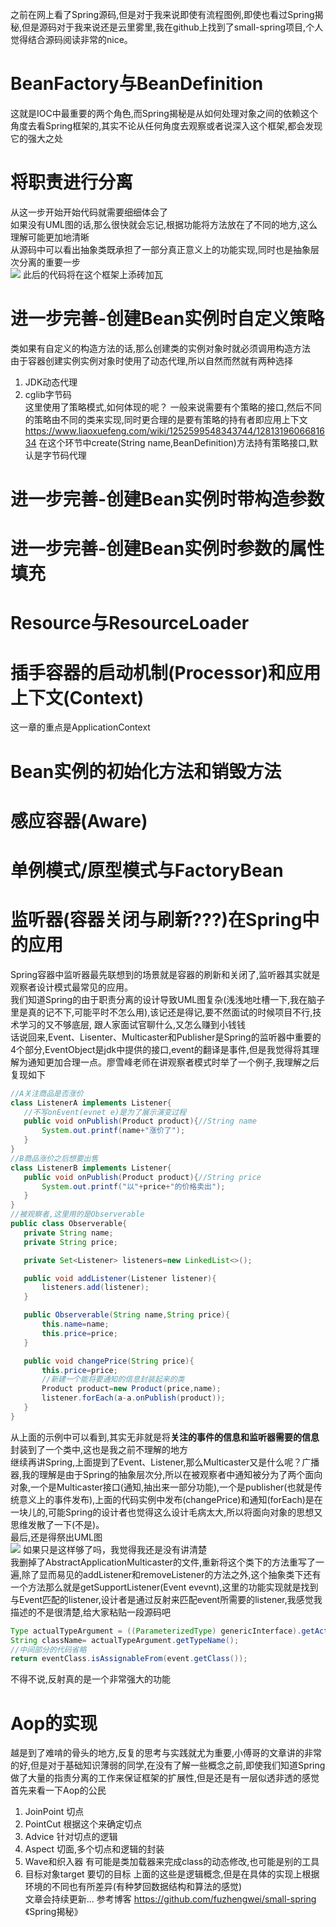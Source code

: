 之前在网上看了Spring源码,但是对于我来说即使有流程图例,即使也看过Spring揭秘,但是源码对于我来说还是云里雾里,我在github上找到了small-spring项目,个人觉得结合源码阅读非常的nice。
# BeanFactory与BeanDefinition
这就是IOC中最重要的两个角色,而Spring揭秘是从如何处理对象之间的依赖这个角度去看Spring框架的,其实不论从任何角度去观察或者说深入这个框架,都会发现它的强大之处  
# 将职责进行分离
从这一步开始开始代码就需要细细体会了    
如果没有UML图的话,那么很快就会忘记,根据功能将方法放在了不同的地方,这么理解可能更加地清晰  
从源码中可以看出抽象类既承担了一部分真正意义上的功能实现,同时也是抽象层次分离的重要一步  
![](https://raw.githubusercontent.com/aryangzhu/blogImage/master/Spring%E6%A1%86%E6%9E%B6%E9%A6%96%E6%AC%A1%E5%88%86%E5%B1%82.drawio.png)
此后的代码将在这个框架上添砖加瓦
# 进一步完善-创建Bean实例时自定义策略
类如果有自定义的构造方法的话,那么创建类的实例对象时就必须调用构造方法  
由于容器创建实例实例对象时使用了动态代理,所以自然而然就有两种选择  
1. JDK动态代理
2. cglib字节码  
这里使用了策略模式,如何体现的呢？
一般来说需要有个策略的接口,然后不同的策略由不同的类来实现,同时更合理的是要有策略的持有者即应用上下文  
https://www.liaoxuefeng.com/wiki/1252599548343744/1281319606681634
在这个环节中create(String name,BeanDefinition)方法持有策略接口,默认是字节码代理    
# 进一步完善-创建Bean实例时带构造参数

# 进一步完善-创建Bean实例时参数的属性填充

# Resource与ResourceLoader

# 插手容器的启动机制(Processor)和应用上下文(Context)
这一章的重点是ApplicationContext
# Bean实例的初始化方法和销毁方法

# 感应容器(Aware)

# 单例模式/原型模式与FactoryBean

# 监听器(容器关闭与刷新???)在Spring中的应用
 Spring容器中监听器最先联想到的场景就是容器的刷新和关闭了,监听器其实就是观察者设计模式最常见的应用。   
 我们知道Spring的由于职责分离的设计导致UML图复杂(浅浅地吐槽一下,我在脑子里是真的记不下,可能平时不怎么用),该记还是得记,要不然面试的时候项目不行,技术学习的又不够底层, 跟人家面试官聊什么,又怎么赚到小钱钱   
 话说回来,Event、Lisenter、Multicaster和Publisher是Spring的监听器中重要的4个部分,EventObject是jdk中提供的接口,event的翻译是事件,但是我觉得将其理解为通知更加合理一点。廖雪峰老师在讲观察者模式时举了一个例子,我理解之后复现如下  
 ```java
 //A关注商品是否涨价
class ListenerA implements Listener{
    //不写onEvent(evnet e)是为了展示演变过程
    public void onPublish(Product product){//String name
        System.out.printf(name+"涨价了");
    }
}
//B商品涨价之后想要出售
class ListenerB implements Listener{
    public void onPublish(Product product){//String price
        System.out.printf("以"+price+"的价格卖出");
    }
}
//被观察者,这里用的是Observerable
public class Observerable{
    private String name;
    private String price;

    private Set<Listener> listeners=new LinkedList<>();

    public void addListener(Listener listener){
        listeners.add(listener);
    } 

    public Observerable(String name,String price){
        this.name=name;
        this.price=price;
    }

    public void changePrice(String price){
        this.price=price;
        //新建一个能将要通知的信息封装起来的类
        Product product=new Product(price,name);
        listener.forEach(a-a.onPublish(product));
    }
}
 ```
 从上面的示例中可以看到,其实无非就是将**关注的事件的信息和监听器需要的信息**封装到了一个类中,这也是我之前不理解的地方  
 继续再讲Spring,上面提到了Event、Listener,那么Multicaster又是什么呢？广播器,我的理解是由于Spring的抽象层次分,所以在被观察者中通知被分为了两个面向对象,一个是Multicaster接口(通知,抽出来一部分功能),一个是publisher(也就是传统意义上的事件发布),上面的代码实例中发布(changePrice)和通知(forEach)是在一块儿的,可能Spring的设计者也觉得这么设计毛病太大,所以将面向对象的思想又思维发散了一下(不是)。  
最后,还是得祭出UML图  
![](https://raw.githubusercontent.com/aryangzhu/blogImage/master/640.png)
如果只是这样够了吗，我觉得我还是没有讲清楚   
我删掉了AbstractApplicationMulticaster的文件,重新将这个类下的方法重写了一遍,除了显而易见的addListener和removeListener的方法之外,这个抽象类下还有一个方法那么就是getSupportListener(Event evevnt),这里的功能实现就是找到与Event匹配的listener,设计者是通过反射来匹配event所需要的listener,我感觉我描述的不是很清楚,给大家粘贴一段源码吧  
```java
Type actualTypeArgument = ((ParameterizedType) genericInterface).getActualTypeArguments()[0];
String className= actualTypeArgument.getTypeName();
//中间部分的代码省略
return eventClass.isAssignableFrom(event.getClass());
```
不得不说,反射真的是一个非常强大的功能
# Aop的实现
越是到了难啃的骨头的地方,反复的思考与实践就尤为重要,小傅哥的文章讲的非常的好,但是对于基础知识薄弱的同学,在没有了解一些概念之前,即使我们知道Spring做了大量的指责分离的工作来保证框架的扩展性,但是还是有一层似透非透的感觉
首先来看一下Aop的公民  
1. JoinPoint
切点
2. PointCut
根据这个来确定切点
3. Advice
针对切点的逻辑
4. Aspect
切面,多个切点和逻辑的封装
5. Wave和织入器
有可能是类加载器来完成class的动态修改,也可能是别的工具
6. 目标对象target
要切的目标
上面的这些是逻辑概念,但是在具体的实现上根据环境的不同也有所差异(有种梦回数据结构和算法的感觉)   
文章会持续更新...
参考博客
https://github.com/fuzhengwei/small-spring  
《Spring揭秘》  